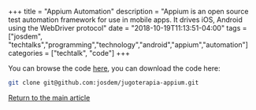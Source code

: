 +++
title =  "Appium Automation"
description = "Appium is an open source test automation framework for use in mobile apps. It drives iOS, Android using the WebDriver protocol"
date = "2018-10-19T11:13:51-04:00"
tags = ["josdem", "techtalks","programming","technology","android","appium","automation"]
categories = ["techtalk", "code"]
+++

You can browse the code [here](https://github.com/josdem/jugoterapia-appium), you can download the code here:

```bash
git clone git@github.com:josdem/jugoterapia-appium.git
```

[Return to the main article](/techtalk/android)
